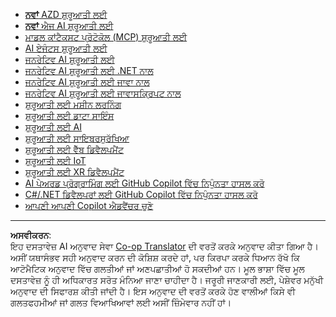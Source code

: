 <!--
CO_OP_TRANSLATOR_METADATA:
{
  "original_hash": "1ca17f25db3762aab74c3543070fcfc0",
  "translation_date": "2025-10-22T12:36:45+00:00",
  "source_file": "src/co_op_translator/templates/other_courses.md",
  "language_code": "pa"
}
-->
<!-- CO-OP TRANSLATOR OTHER COURSES START -->
- [**ਨਵਾਂ** AZD ਸ਼ੁਰੂਆਤੀ ਲਈ](https://github.com/microsoft/AZD-for-beginners?WT.mc_id=academic-105485-koreyst)
- [**ਨਵਾਂ** ਐਜ AI ਸ਼ੁਰੂਆਤੀ ਲਈ](https://github.com/microsoft/edgeai-for-beginners?WT.mc_id=academic-105485-koreyst)
- [ਮਾਡਲ ਕਾਂਟੈਕਸਟ ਪ੍ਰੋਟੋਕੋਲ (MCP) ਸ਼ੁਰੂਆਤੀ ਲਈ](https://github.com/microsoft/mcp-for-beginners?WT.mc_id=academic-105485-koreyst)
- [AI ਏਜੰਟਸ ਸ਼ੁਰੂਆਤੀ ਲਈ](https://github.com/microsoft/ai-agents-for-beginners?WT.mc_id=academic-105485-koreyst)
- [ਜਨਰੇਟਿਵ AI ਸ਼ੁਰੂਆਤੀ ਲਈ](https://github.com/microsoft/generative-ai-for-beginners?WT.mc_id=academic-105485-koreyst)
- [ਜਨਰੇਟਿਵ AI ਸ਼ੁਰੂਆਤੀ ਲਈ .NET ਨਾਲ](https://github.com/microsoft/Generative-AI-for-beginners-dotnet?WT.mc_id=academic-105485-koreyst)
- [ਜਨਰੇਟਿਵ AI ਸ਼ੁਰੂਆਤੀ ਲਈ ਜਾਵਾ ਨਾਲ](https://github.com/microsoft/generative-ai-for-beginners-java?WT.mc_id=academic-105485-koreyst)
- [ਜਨਰੇਟਿਵ AI ਸ਼ੁਰੂਆਤੀ ਲਈ ਜਾਵਾਸਕ੍ਰਿਪਟ ਨਾਲ](https://github.com/microsoft/generative-ai-with-javascript?WT.mc_id=academic-105485-koreyst)
- [ਸ਼ੁਰੂਆਤੀ ਲਈ ਮਸ਼ੀਨ ਲਰਨਿੰਗ](https://akams/ml-beginners?WT.mc_id=academic-105485-koreyst)
- [ਸ਼ੁਰੂਆਤੀ ਲਈ ਡਾਟਾ ਸਾਇੰਸ](https://aka.ms/datascience-beginners?WT.mc_id=academic-105485-koreyst)
- [ਸ਼ੁਰੂਆਤੀ ਲਈ AI](https://aka.ms/ai-beginners?WT.mc_id=academic-105485-koreyst)
- [ਸ਼ੁਰੂਆਤੀ ਲਈ ਸਾਇਬਰਸੁਰੱਖਿਆ](https://github.com/microsoft/Security-101?WT.mc_id=academic-96948-sayoung)
- [ਸ਼ੁਰੂਆਤੀ ਲਈ ਵੈੱਬ ਡਿਵੈਲਪਮੈਂਟ](https://aka.ms/webdev-beginners?WT.mc_id=academic-105485-koreyst)
- [ਸ਼ੁਰੂਆਤੀ ਲਈ IoT](https://aka.ms/iot-beginners?WT.mc_id=academic-105485-koreyst)
- [ਸ਼ੁਰੂਆਤੀ ਲਈ XR ਡਿਵੈਲਪਮੈਂਟ](https://github.com/microsoft/xr-development-for-beginners?WT.mc_id=academic-105485-koreyst)
- [AI ਪੇਅਰਡ ਪ੍ਰੋਗ੍ਰਾਮਿੰਗ ਲਈ GitHub Copilot ਵਿੱਚ ਨਿਪੁੰਨਤਾ ਹਾਸਲ ਕਰੋ](https://aka.ms/GitHubCopilotAI?WT.mc_id=academic-105485-koreyst)
- [C#/.NET ਡਿਵੈਲਪਰਾਂ ਲਈ GitHub Copilot ਵਿੱਚ ਨਿਪੁੰਨਤਾ ਹਾਸਲ ਕਰੋ](https://github.com/microsoft/mastering-github-copilot-for-dotnet-csharp-developers?WT.mc_id=academic-105485-koreyst)
- [ਆਪਣੀ ਆਪਣੀ Copilot ਐਡਵੈਂਚਰ ਚੁਣੋ](https://github.com/microsoft/CopilotAdventures?WT.mc_id=academic-105485-koreyst)
<!-- CO-OP TRANSLATOR OTHER COURSES END -->

---

**ਅਸਵੀਕਰਨ**:  
ਇਹ ਦਸਤਾਵੇਜ਼ AI ਅਨੁਵਾਦ ਸੇਵਾ [Co-op Translator](https://github.com/Azure/co-op-translator) ਦੀ ਵਰਤੋਂ ਕਰਕੇ ਅਨੁਵਾਦ ਕੀਤਾ ਗਿਆ ਹੈ। ਅਸੀਂ ਯਥਾਸੰਭਵ ਸਹੀ ਅਨੁਵਾਦ ਕਰਨ ਦੀ ਕੋਸ਼ਿਸ਼ ਕਰਦੇ ਹਾਂ, ਪਰ ਕਿਰਪਾ ਕਰਕੇ ਧਿਆਨ ਰੱਖੋ ਕਿ ਆਟੋਮੈਟਿਕ ਅਨੁਵਾਦ ਵਿੱਚ ਗਲਤੀਆਂ ਜਾਂ ਅਣਪਛਾਤੀਆਂ ਹੋ ਸਕਦੀਆਂ ਹਨ। ਮੂਲ ਭਾਸ਼ਾ ਵਿੱਚ ਮੂਲ ਦਸਤਾਵੇਜ਼ ਨੂੰ ਹੀ ਅਧਿਕਾਰਤ ਸਰੋਤ ਮੰਨਿਆ ਜਾਣਾ ਚਾਹੀਦਾ ਹੈ। ਜਰੂਰੀ ਜਾਣਕਾਰੀ ਲਈ, ਪੇਸ਼ੇਵਰ ਮਨੁੱਖੀ ਅਨੁਵਾਦ ਦੀ ਸਿਫਾਰਸ਼ ਕੀਤੀ ਜਾਂਦੀ ਹੈ। ਇਸ ਅਨੁਵਾਦ ਦੀ ਵਰਤੋਂ ਕਰਕੇ ਹੋਣ ਵਾਲੀਆਂ ਕਿਸੇ ਵੀ ਗਲਤਫਹਮੀਆਂ ਜਾਂ ਗਲਤ ਵਿਆਖਿਆਵਾਂ ਲਈ ਅਸੀਂ ਜ਼ਿੰਮੇਵਾਰ ਨਹੀਂ ਹਾਂ।